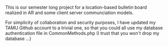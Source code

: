 This is our semester long project for a location-based bulletin board realized in AR and some client server communciation models.

For simplicity of collaboration and security purposes, I have updated my TAMU Github account to a trivial one, so that you could all use my 
database authentication file in CommonMethods.php (I trust that you won't drop my database ...)

